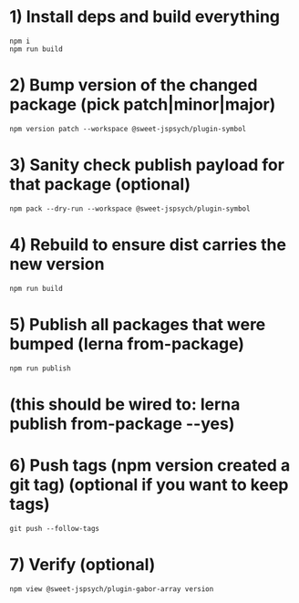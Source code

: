 # 1) Install deps and build everything

```shell
npm i
npm run build
```

# 2) Bump version of the changed package (pick patch|minor|major)

```shell
npm version patch --workspace @sweet-jspsych/plugin-symbol
```

# 3) Sanity check publish payload for that package (optional)

```shell
npm pack --dry-run --workspace @sweet-jspsych/plugin-symbol
```

# 4) Rebuild to ensure dist carries the new version

```shell
npm run build
```

# 5) Publish all packages that were bumped (lerna from-package)

```shell
npm run publish
```

# (this should be wired to: lerna publish from-package --yes)

# 6) Push tags (npm version created a git tag) (optional if you want to keep tags)

```shell
git push --follow-tags
```

# 7) Verify (optional)

```shell
npm view @sweet-jspsych/plugin-gabor-array version
```